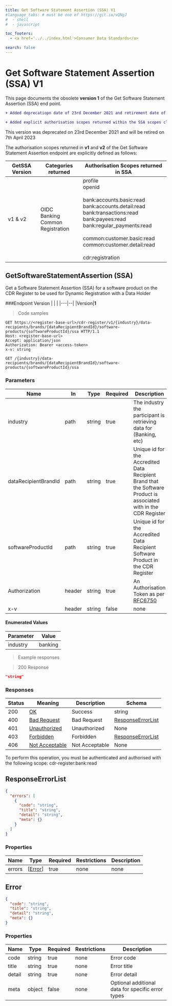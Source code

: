 ```yaml
---
title: Get Software Statement Assertion (SSA) V1
#language_tabs: # must be one of https://git.io/vQNgJ
#  - shell
#  - javascript

toc_footers:
  - <a href='../../index.html'>Consumer Data Standards</a>

search: false
---
```


# Get Software Statement Assertion (SSA) V1
This page documents the obsolete **version 1** of the Get Software Statement Assertion (SSA) end point.

```diff
+ Added deprecatiopn date of 23rd December 2021 and retirement date of 7th April 2023

+ Added explicit authorisation scopes returned within the SSA scopes claim
```

<aside class="info">
This version was deprecated on 23rd December 2021 and will be retired on 7th April 2023 
</aside>

The authorisation scopes returned in **v1** and **v2** of the Get Software Statement Assertion endpoint are explicitly defined as follows:

GetSSA Version | Categories returned | Authorisation Scopes returned in SSA
-- | -- | --
v1 & v2 | OIDC<br />Banking<br />Common<br />Registration | profile<br />openid<br /><br />bank:accounts.basic:read<br />bank:accounts.detail:read<br />bank:transactions:read<br />bank:payees:read<br />bank:regular_payments:read<br /><br />common:customer.basic:read<br />   common:customer.detail:read<br /><br />cdr:registration


## GetSoftwareStatementAssertion (SSA)

Get a Software Statement Assertion (SSA) for a software product on the CDR Register to be used for Dynamic Registration with a Data Holder

###Endpoint Version
|   |  |
|---|--|
|Version|**1**


<a id="opIdGetSoftwareStatementAssertion"></a>

> Code samples

```HTTP
GET https://<register-base-url>/cdr-register/v1/{industry}/data-recipients/brands/{dataRecipientBrandId}/software-products/{softwareProductId}/ssa HTTP/1.1
Host: <register-base-url>
Accept: application/json
Authorization: Bearer <access-token>
x-v: string

```

`GET /{industry}/data-recipients/brands/{dataRecipientBrandId}/software-products/{softwareProductId}/ssa`

<h3 id="get-a-software-statement-assertion-(ssa)-for-a-software-product-on-the-cdr-register-to-be-used-for-dynamic-client-registration-with-a-data-holder-parameters">Parameters</h3>

|Name|In|Type|Required|Description|
|---|---|---|---|---|
|industry|path|string|true|The industry the participant is retrieving data for (Banking, etc)|
|dataRecipientBrandId|path|string|true|Unique id for the Accredited Data Recipient Brand that the Software Product is associated with in the CDR Register|
|softwareProductId|path|string|true|Unique id for the Accredited Data Recipient Software Product in the CDR Register|
|Authorization|header|string|true|An Authorisation Token as per [RFC6750](https://tools.ietf.org/html/rfc6750)|
|x-v|header|string|false|none|

#### Enumerated Values

|Parameter|Value|
|---|---|
|industry|banking|

> Example responses

> 200 Response

```json
"string"
```

<h3 id="get-a-software-statement-assertion-(ssa)-for-a-software-product-on-the-cdr-register-to-be-used-for-dynamic-client-registration-with-a-data-holder-responses">Responses</h3>

|Status|Meaning|Description|Schema|
|---|---|---|---|
|200|[OK](https://tools.ietf.org/html/rfc7231#section-6.3.1)|Success|string|
|400|[Bad Request](https://tools.ietf.org/html/rfc7231#section-6.5.1)|Bad Request|[ResponseErrorList](#schemaresponseerrorlist)|
|401|[Unauthorized](https://tools.ietf.org/html/rfc7235#section-3.1)|Unauthorized|None|
|403|[Forbidden](https://tools.ietf.org/html/rfc7231#section-6.5.3)|Forbidden|[ResponseErrorList](#schemaresponseerrorlist)|
|406|[Not Acceptable](https://tools.ietf.org/html/rfc7231#section-6.5.6)|Not Acceptable|None|


<aside class="notice">
To perform this operation, you must be authenticated and authorised with the following scope: <span class="bold">cdr-register:bank:read</span>
</aside>

<h2 id="tocSresponseerrorlist">ResponseErrorList</h2>

<a id="schemaresponseerrorlist"></a>

```json
{
  "errors": [
    {
      "code": "string",
      "title": "string",
      "detail": "string",
      "meta": {}
    }
  ]
}

```

### Properties

|Name|Type|Required|Restrictions|Description|
|---|---|---|---|---|
|errors|[[Error](#schemaerror)]|true|none|none|

<h2 id="tocSerror">Error</h2>

<a id="schemaerror"></a>

```json
{
  "code": "string",
  "title": "string",
  "detail": "string",
  "meta": {}
}

```

### Properties

|Name|Type|Required|Restrictions|Description|
|---|---|---|---|---|
|code|string|true|none|Error code|
|title|string|true|none|Error title|
|detail|string|true|none|Error detail|
|meta|object|false|none|Optional additional data for specific error types|

